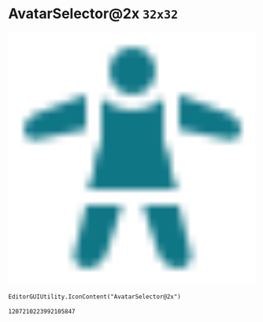 # AvatarSelector@2x `32x32`
<img src="/img/AvatarSelector@2x.png" width=512 height=512>

``` CSharp
EditorGUIUtility.IconContent("AvatarSelector@2x")
```
```
1207210223992105847
```
